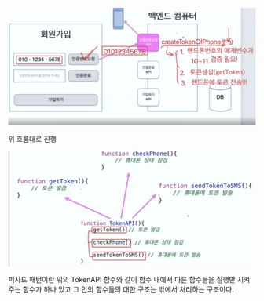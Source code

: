 ![](../Lecture_Image/인증번호%20요청%20API%20흐름.png)

위 흐름대로 진행

![](../Lecture_Image/facede%20pattern.png)   

퍼사드 패턴이란 
위의 TokenAPI 함수와 같이 
함수 내에서 다른 함수들을 실행만 시켜주는 함수가 하나 있고
그 안의 함수들의 대한 구조는 밖에서 처리하는 구조이다.

